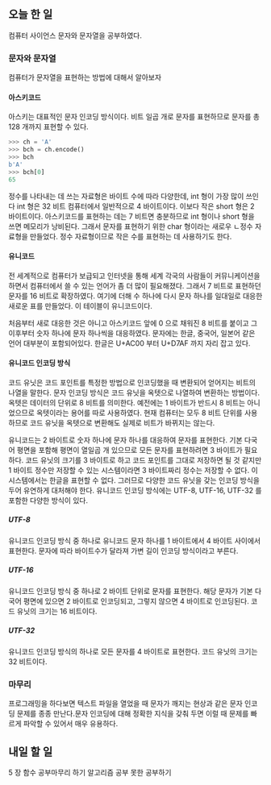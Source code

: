 ## 오늘 한 일

컴퓨터 사이언스 문자와 문자열을 공부하였다.

### 문자와 문자열

컴퓨터가 문자열을 표현하는 방법에 대해서 알아보자

#### 아스키코드

아스키는 대표적인 문자 인코딩 방식이다. 비트 일곱 개로 문자를 표현하므로 문자를 총 128 개까지 표현할 수 있다.

```py
>>> ch = 'A'
>>> bch = ch.encode()
>>> bch
b'A'
>>> bch[0]
65
```

정수를 나타내는 데 쓰는 자료형은 바이트 수에 따라 다양한데, int 형이 가장 많이 쓰인다 int 형은 32 비트 컴퓨터에서 일반적으로 4 바이트이다. 이보다 작은 short 형은 2 바이트이다. 아스키코드를 표현하는 데는 7 비트면 충분하므로 int 형이나 short 형을 쓰면 메모리가 낭비된다. 그래서 문자를 표현하기 위한 char 형이라는 새로우 ㄴ정수 자료형을 만들었다. 정수 자료형이므로 작은 수를 표현하는 데 사용하기도 한다.

#### 유니코드

전 세계적으로 컴퓨터가 보급되고 인터넷을 통해 세계 각국의 사람들이 커뮤니케이션을 하면서 컴퓨터에서 쓸 수 있는 언어가 좀 더 많이 필요해졌다. 그래서 7 비트로 표현하던 문자를 16 비트로 확장하였다. 여기에 더해 수 하나에 다시 문자 하나를 일대일로 대응한 새로운 표를 만들었다. 이 테이블이 유니코드이다.

처음부터 새로 대응한 것은 아니고 아스키코드 앞에 0 으로 채워진 8 비트를 붙이고 그 이후부터 숫자 하나에 문자 하나씩을 대응하였다. 문자에는 한글, 중국어, 일본어 같은 언어 대부분이 포함되어있다.
한글은 U+AC00 부터 U+D7AF 까지 자리 잡고 있다.

#### 유니코드 인코딩 방식

코드 유닛은 코드 포인트를 특정한 방법으로 인코딩했을 때 변환되어 얻어지는 비트의 나열을 말한다.
문자 인코딩 방식은 코드 유닛을 옥텟으로 나열하여 변환하는 방법이다. 옥텟은 데이터의 단위로 8 비트를 의미한다. 예전에는 1 바이트가 반드시 8 비트는 아니었으므로 옥텟이라는 용어를 따로 사용하였다. 현재 컴퓨터는 모두 8 비트 단위를 사용하므로 코드 유닛을 옥텟으로 변환해도 실제로 비트가 바뀌지는 않는다.

유니코드는 2 바이트로 숫자 하나에 문자 하나를 대응하여 문자를 표현한다. 기본 다국어 평면을 포함해 평면이 열일곱 개 있으므로 모든 문자를 표현하려면 3 바이트가 필요하다. 코드 유닛의 크기를 3 바이트로 하고 코드 포인트를 그대로 저장하면 될 것 같지만 1 바이트 정수만 저장할 수 있는 시스템이라면 3 바이트짜리 정수는 저장할 수 없다. 이 시스템에서는 한글을 표현할 수 없다. 그러므로 다양한 코드 유닛을 갖는 인코딩 방식을 두어 유연하게 대처해야 한다.
유니코드 인코딩 방식에는 UTF-8, UTF-16, UTF-32 를 포함한 다양한 방식이 있다.

##### UTF-8

유니코드 인코딩 방식 중 하나로 유니코드 문자 하나를 1 바이트에서 4 바이트 사이에서 표현한다.
문자에 따라 바이트수가 달라져 가변 길이 인코딩 방식이라고 부른다.

##### UTF-16

유니코드 인코딩 방식 중 하나로 2 바이트 단위로 문자를 표현한다. 해당 문자가 기본 다국어 평면에 있으면 2 바이트로 인코딩되고, 그렇지 않으면 4 바이트로 인코딩된다. 코드 유닛의 크기는 16 비트이다.

##### UTF-32

유니코드 인코딩 방식의 하나로 모든 문자를 4 바이트로 표현한다. 코드 유닛의 크기는 32 비트이다.

### 마무리

프로그래밍을 하다보면 텍스트 파일을 열었을 때 문자가 깨지는 현상과 같은 문자 인코딩 문제를 종종 만난다.문자 인코딩에 대해 정확한 지식을 갖춰 두면 이럴 때 문제를 빠르게 파악할 수 있어서 매우 유용하다.

## 내일 할 일

5 장 함수 공부마무리 하기
알고리즘 공부 못한 공부하기
